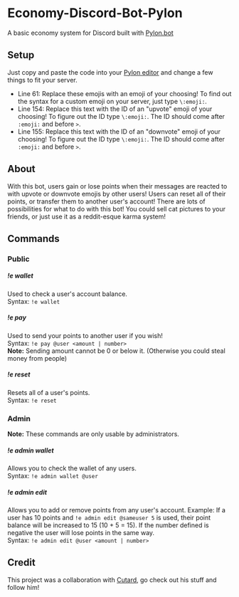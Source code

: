 # Economy-Discord-Bot-Pylon
A basic economy system for Discord built with [Pylon.bot](https://pylon.bot)
## Setup
Just copy and paste the code into your [Pylon editor](https://pylon.bot/studio) and change a few things to fit your server.
 - Line 61: Replace these emojis with an emoji of your choosing! To find out the syntax for a custom emoji on your server, just type `\:emoji:`.
 - Line 154: Replace this text with the ID of an "upvote" emoji of your choosing! To figure out the ID type `\:emoji:`. The ID should come after `:emoji:` and before `>`.
 - Line 155: Replace this text with the ID of an "downvote" emoji of your choosing! To figure out the ID type `\:emoji:`. The ID should come after `:emoji:` and before `>`.
## About
With this bot, users gain or lose points when their messages are reacted to with upvote or downvote emojis by other users! Users can reset all of their points, or transfer them to another user's account! There are lots of possibilities for what to do with this bot! You could sell cat pictures to your friends, or just use it as a reddit-esque karma system!
## Commands
### Public
##### !e wallet
Used to check a user's account balance. 
<br>
Syntax: `!e wallet`
##### !e pay
Used to send your points to another user if you wish!
<br>
Syntax: `!e pay @user <amount | number>`
<br>
**Note:** Sending amount cannot be 0 or below it. (Otherwise you could steal money from people)
##### !e reset
Resets all of a user's points.
<br>
Syntax: `!e reset`
### Admin
**Note:** These commands are only usable by administrators.
##### !e admin wallet 
Allows you to check the wallet of any users.
<br>
Syntax: `!e admin wallet @user`
##### !e admin edit
Allows you to add or remove points from any user's account. Example: If a user has 10 points and `!e admin edit @sameuser 5` is used, their point balance will be increased to 15 (10 + 5 = 15). If the number defined is negative the user will lose points in the same way.
<br>
Syntax: `!e admin edit @user <amount | number>`
## Credit
This project was a collaboration with [Cutard](https://github.com/cutard), go check out his stuff and follow him!
